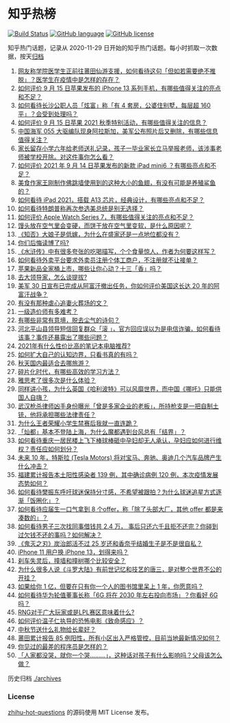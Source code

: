 # 知乎热榜
[![Build Status](https://github.com/ToWeLong/zhihu-hot-questions/workflows/CI/badge.svg)](https://github.com/ToWeLong/zhihu-hot-questions/actions)
[![GitHub language](https://img.shields.io/badge/language-golang-orange.svg)](https://golang.org/)
[![GitHub license](https://img.shields.io/github/license/ToWeLong/zhihu-hot-questions)](https://github.com/ToWeLong/zhihu-hot-questions/blob/main/LICENSE)

知乎热门话题，记录从 2020-11-29 日开始的知乎热门话题。每小时抓取一次数据，按天[归档](./archives)

<!-- BEGIN -->

1. [网友称学院医学生正前往莆田仙游支援，如何看待这句「但如若需要绝不推脱」？医学生在疫情中是怎样的存在？](https://www.zhihu.com/question/486510054)
1. [如何评价 9 月 15 日苹果发布的 iPhone 13 系列手机，有哪些值得关注的亮点和不足？](https://www.zhihu.com/question/486895718)
1. [如何看待长沙公职人员「炫富」称「有 4 套房，公婆住别墅，每层超 160 平」？会受到处理吗？](https://www.zhihu.com/question/486840444)
1. [如何评价 9 月 15 日苹果 2021 秋季特别活动，有哪些值得关注的信息？](https://www.zhihu.com/question/486888479)
1. [中国海军 055 大驱编队现身阿拉斯加，美军公布照片后又删除，有哪些信息值得关注？](https://www.zhihu.com/question/486797502)
1. [家长留存小学六年给老师送礼记录，孩子一毕业家长立马举报老师，该涉事老师被学校开除。对这件事你怎么看？](https://www.zhihu.com/question/422639907)
1. [如何评价 2021 年 9 月 14 日苹果发布的新款 iPad mini6 ？有哪些亮点和不足？](https://www.zhihu.com/question/486894115)
1. [美食作家王刚制作佛跳墙使用到的这种大小的鱼翅，有没有可能是养殖鲨鱼的？](https://www.zhihu.com/question/486304876)
1. [如何看待 iPad 2021，搭载 A13 芯片，经典设计，有哪些亮点和不足？](https://www.zhihu.com/question/486893805)
1. [如何看待特朗普称再次参选美总统是别无选择？](https://www.zhihu.com/question/486709764)
1. [如何评价 Apple Watch Series 7，有哪些值得关注的亮点和不足？](https://www.zhihu.com/question/486894813)
1. [馒头放在空气里会变硬，而饼干放在空气里变软，是什么原因呢？](https://www.zhihu.com/question/486031576)
1. [《知否》大娘子是低嫁，为什么在盛家还是一点地位都没有？](https://www.zhihu.com/question/482811827)
1. [你们后悔读博了吗?](https://www.zhihu.com/question/482665249)
1. [《水浒传》中有很多夸张的吃喝描写，个个食量惊人，作者为何要这样写？](https://www.zhihu.com/question/475683828)
1. [如何看待外卖平台要求外卖员注册个体工商户，不注册就不让接单？](https://www.zhihu.com/question/486027492)
1. [苹果新品全家桶上市，哪些让你心动？十三「香」吗？](https://www.zhihu.com/question/486838048)
1. [去大领导家，怎么谈提拔?](https://www.zhihu.com/question/479428054)
1. [美军 30 日宣布已完成从阿富汗撤出任务，你如何评价美国这长达 20 年的阿富汗战争？](https://www.zhihu.com/question/483680609)
1. [有没有那种虐心追妻火葬场的文？](https://www.zhihu.com/question/462705408)
1. [一级造价师有多难考？](https://www.zhihu.com/question/408061696)
1. [有哪些非常有意境，脱去尘气的诗句？](https://www.zhihu.com/question/480210958)
1. [河北平山县领导短信回复群众「滚 」，官方回应误以为是电信诈骗，如何看待该事？事件还暴露出了哪些问题？](https://www.zhihu.com/question/486597517)
1. [2021年有什么性价比高的笔记本电脑推荐?](https://www.zhihu.com/question/444832941)
1. [如何扩大自己的认知边界，只看书真的有吗？](https://www.zhihu.com/question/481197994)
1. [秋天国内最适合去哪旅游？](https://www.zhihu.com/question/485070138)
1. [碎片化时代，有哪些高效的学习方法？](https://www.zhihu.com/question/301990435)
1. [雅思考了很多次是什么体验？](https://www.zhihu.com/question/52668748)
1. [同样讲小孩，为什么英国《哈利波特》可以风靡世界，而中国《哪吒》只能供国人自嗨？](https://www.zhihu.com/question/483204852)
1. [武汉枪杀律师凶手身份曝光「曾是多家企业的老板」，所持枪支是一把自制土铳，他将承担哪些法律责任？](https://www.zhihu.com/question/486774706)
1. [为什么王者荣耀小学生禁赛后我就一直连跪？](https://www.zhihu.com/question/485393907)
1. [「灿都」基本不登陆上海，为什么魔都遇到台风总有「结界」？](https://www.zhihu.com/question/486724318)
1. [如何看待重庆一居民楼上飞下棒球棒砸中孕妇却无人承认，孕妇应如何进行维权？责任应如何划分？](https://www.zhihu.com/question/486467424)
1. [未来 10 年，特斯拉 (Tesla Motors) 将对宝马、奔驰、奥迪几个汽车品牌产生什么冲击？](https://www.zhihu.com/question/22589402)
1. [福建累计报告本土阳性感染者 139 例，其中确诊病例 120 例，本次疫情发展态势如何？](https://www.zhihu.com/question/486806163)
1. [如何看待樊振东呼吁球迷保持分寸感，不希望被跟拍？为什么球迷追星方式逐渐「饭圈化」？](https://www.zhihu.com/question/486721994)
1. [如何看待应届生一口气拿到 8 个offer，称「除了头部大厂，其他 offer 都是来凑数的」？](https://www.zhihu.com/question/485754716)
1. [如何看待男子三次找同事借钱共 2.4 万， 事后只还六千且拒不还完？你碰到过欠钱不还的事吗？如何解决？](https://www.zhihu.com/question/486506303)
1. [《鬼灭之刃》炭治郎活不过 25 岁还和香奈乎结婚生子是不是很自私？](https://www.zhihu.com/question/441946476)
1. [iPhone 11 用户换 iPhone 13，划得来吗？](https://www.zhihu.com/question/485577649)
1. [刹车失灵后，撞墙和撞树哪个比较安全？](https://www.zhihu.com/question/464289197)
1. [为什么很多人说《斗罗大陆》有前世记忆和技艺的唐三，是对整个世界不公的开挂？](https://www.zhihu.com/question/481678455)
1. [如果给你 1 亿，但要在只有你一个人的图书馆里呆上 1 年，你愿意吗？](https://www.zhihu.com/question/486589089)
1. [如何看待华为轮值董事长称「6G 将在 2030 年左右投向市场」？你看好 6G 吗？](https://www.zhihu.com/question/486202450)
1. [RNG对于广大玩家或是LPL赛区意味着什么?](https://www.zhihu.com/question/486503005)
1. [如何评价温子仁执导的恐怖电影《致命感应》？](https://www.zhihu.com/question/483924502)
1. [中秋节送什么礼物给长辈好？](https://www.zhihu.com/question/486360551)
1. [莆田累计报告 85 例阳性，所有小区出入严格管控，目前当地最新情况如何？](https://www.zhihu.com/question/486691239)
1. [你见过的最差的程序员是怎样的？](https://www.zhihu.com/question/31236086)
1. [「人家都没哭，就你一个哭………」，这种话对孩子有什么影响吗？父母该怎么做？](https://www.zhihu.com/question/486490657)

<!-- END -->

历史归档 [./archives](./archives)


### License
[zhihu-hot-questions](https://github.com/towelong/zhihu-hot-questions) 的源码使用 MIT License 发布。